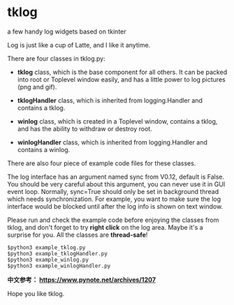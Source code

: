 # tklog
a few handy log widgets based on tkinter

Log is just like a cup of Latte, and I like it anytime.

There are four classes in tklog.py:

* **tklog** class, which is the base component for all others. It can be
  packed into root or Toplevel window easily, and has a little power to
  log pictures (png and gif).

* **tklogHandler** class, which is inherited from logging.Handler and
  contains a tklog.

* **winlog** class, which is created in a Toplevel window, contains a
  tklog, and has the ability to withdraw or destroy root.

* **winlogHandler** class, which is inherited from logging.Handler and
  contains a winlog.

There are also four piece of example code files for these classes.

The log interface has an argument named sync from V0.12, default is False.
You should be very careful about this argument, you can never use it in GUI
event loop. Normally, sync=True should only be set in background thread which
needs synchronization. For example, you want to make sure the log interface
would be blocked until after the log info is shown on text window.

Please run and check the example code before enjoying the classes from tklog,
and don't forget to try **right click** on the log area. Maybe it's a surprise
for you. All the classes are **thread-safe**!

    $python3 example_tklog.py
    $python3 example_tklogHandler.py
    $python3 example_winlog.py
    $python3 example_winlogHandler.py

**中文参考： https://www.pynote.net/archives/1207**

Hope you like tklog.

